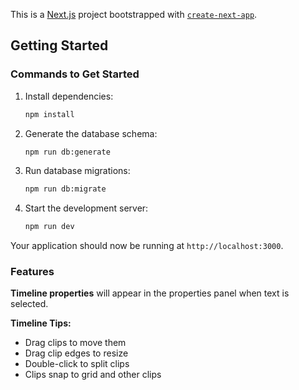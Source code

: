 This is a [Next.js](https://nextjs.org) project bootstrapped with [`create-next-app`](https://nextjs.org/docs/app/api-reference/cli/create-next-app).

## Getting Started

### Commands to Get Started

1. Install dependencies:
   ```bash
   npm install
   ```

2. Generate the database schema:
   ```bash
   npm run db:generate
   ```

3. Run database migrations:
   ```bash
   npm run db:migrate
   ```

4. Start the development server:
   ```bash
   npm run dev
   ```

Your application should now be running at `http://localhost:3000`.

### Features

**Timeline properties** will appear in the properties panel when text is selected.

**Timeline Tips:**
- Drag clips to move them
- Drag clip edges to resize
- Double-click to split clips
- Clips snap to grid and other clips
